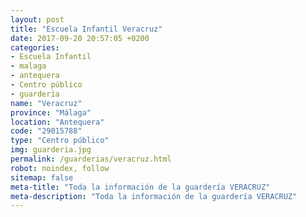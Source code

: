 ```yaml
---
layout: post
title: "Escuela Infantil Veracruz"
date: 2017-09-20 20:57:05 +0200
categories:
- Escuela Infantil
- malaga
- antequera
- Centro público
- guarderia
name: "Veracruz"
province: "Málaga"
location: "Antequera"
code: "29015788"
type: "Centro público"
img: guarderia.jpg
permalink: /guarderias/veracruz.html
robot: noindex, follow
sitemap: false
meta-title: "Toda la información de la guardería VERACRUZ"
meta-description: "Toda la información de la guardería VERACRUZ"
---
```

